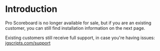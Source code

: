 # Introduction

Pro Scoreboard is no longer available for sale, but if you are an existing customer, you can still find installation information on the next page.

Existing customers still receive full support, in case you're having issues: [jgscripts.com/support](https://jgscripts.com/support)&#x20;
